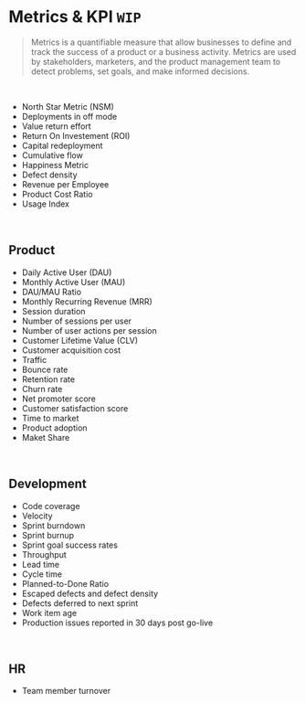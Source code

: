 # Metrics & KPI `WIP`
> Metrics is a quantifiable measure that allow businesses to define and track the success of a product or a business activity. Metrics are used by stakeholders, marketers, and the product management team to detect problems, set goals, and make informed decisions.

<br>

- North Star Metric (NSM)
- Deployments in off mode
- Value return effort
- Return On Investement (ROI)
- Capital redeployment
- Cumulative flow
- Happiness Metric
- Defect density
- Revenue per Employee
- Product Cost Ratio
- Usage Index

<br>

## Product 
- Daily Active User (DAU)
- Monthly Active User (MAU)
- DAU/MAU Ratio
- Monthly Recurring Revenue (MRR)
- Session duration
- Number of sessions per user
- Number of user actions per session
- Customer Lifetime Value (CLV)
- Customer acquisition cost
- Traffic
- Bounce rate
- Retention rate
- Churn rate
- Net promoter score
- Customer satisfaction score
- Time to market
- Product adoption
- Maket Share

<br>

## Development
- Code coverage
- Velocity
- Sprint burndown
- Sprint burnup
- Sprint goal success rates
- Throughput
- Lead time
- Cycle time
- Planned-to-Done Ratio
- Escaped defects and defect density
- Defects deferred to next sprint
- Work item age
- Production issues reported in 30 days post go-live

<br>

## HR
- Team member turnover
